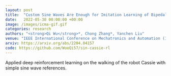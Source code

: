 ```yaml
---
layout: post
title:  "Custom Sine Waves Are Enough for Imitation Learning of Bipedal Gaits with Different Styles"
date:   2022-05-30 00:00:00 +00:00
image: /images/icma-gif.gif
categories: research
authors: "<strong>Qi Wu</strong>*, Chong Zhang*, Yanchen Liu"
venue: "IEEE International Conference on Mechatronics and Automation (ICMA) (Oral), 2022"
arxiv: https://arxiv.org/abs/2204.04157
code: https://github.com/WooQi57/sin-cassie-rl
---
```


Applied deep reinforcement learning on the walking of the robot Cassie with simple sine wave references. 